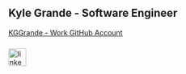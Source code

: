 <h2 align="left">Kyle Grande - Software Engineer</h2>
<a href="https://github.com/kggrande" target="_blank">
KGGrande - Work GitHub Account
</a>

###

<div align="left">
  <a href="https://linkedin.com/in/kyleggrande" target="_blank">
    <img src="https://img.shields.io/static/v1?message=LinkedIn&logo=linkedin&label=&color=0077B5&logoColor=white&labelColor=&style=for-the-badge" height="35" alt="linkedin logo"  />
  </a>
</div>
